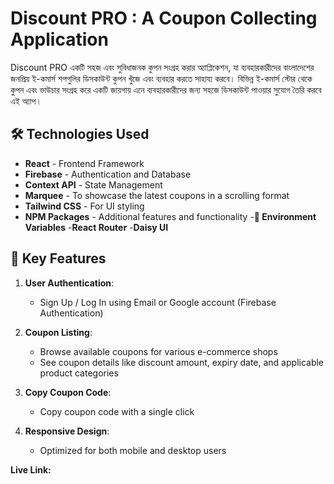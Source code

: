 # Discount PRO : A Coupon Collecting Application

Discount PRO একটি সহজ এবং সুবিধাজনক কুপন সংগ্রহ করার অ্যাপ্লিকেশন, যা ব্যবহারকারীদের বাংলাদেশের জনপ্রিয় ই-কমার্স শপগুলির ডিসকাউন্ট কুপন খুঁজে এবং ব্যবহার করতে সাহায্য করবে। বিভিন্ন ই-কমার্স স্টোর থেকে কুপন এবং ভাউচার সংগ্রহ করে একটি জায়গায় এনে ব্যবহারকারীদের জন্য সহজে ডিসকাউন্ট পাওয়ার সুযোগ তৈরি করবে এই অ্যাপ।

## 🛠️ Technologies Used

- **React** - Frontend Framework
- **Firebase** - Authentication and Database
- **Context API** - State Management
- **Marquee** - To showcase the latest coupons in a scrolling format
- **Tailwind CSS** - For UI styling
- **NPM Packages** - Additional features and functionality
-**🔐 Environment Variables**
-**React Router**
-**Daisy UI**

## 🌟 Key Features

1. **User Authentication**:
   - Sign Up / Log In using Email or Google account (Firebase Authentication)
   
2. **Coupon Listing**:
   - Browse available coupons for various e-commerce shops
   - See coupon details like discount amount, expiry date, and applicable product categories

3. **Copy Coupon Code**:
   - Copy coupon code with a single click

4. **Responsive Design**:
   - Optimized for both mobile and desktop users


**Live Link:** 
